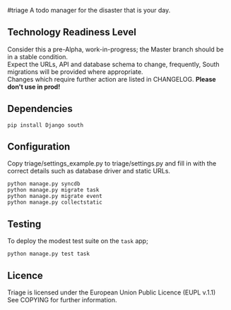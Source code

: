 #triage
A todo manager for the disaster that is your day.

## Technology Readiness Level
Consider this a pre-Alpha, work-in-progress; the Master branch should be in a stable condition.  
Expect the URLs, API and database schema to change, frequently, South migrations will be provided where appropriate.  
Changes which require further action are listed in CHANGELOG.
**Please don't use in prod!**

## Dependencies

    pip install Django south

## Configuration

Copy triage/settings_example.py to triage/settings.py and fill in with the correct details such as database driver and static URLs.
    
    python manage.py syncdb
    python manage.py migrate task
    python manage.py migrate event
    python manage.py collectstatic

## Testing

To deploy the modest test suite on the `task` app;
    
    python manage.py test task

## Licence
Triage is licensed under the European Union Public Licence (EUPL v.1.1)  
See COPYING for further information.

